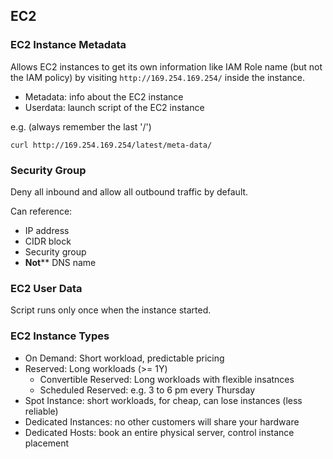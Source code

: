 ## EC2

### EC2 Instance Metadata

Allows EC2 instances to get its own information like IAM Role name (but not the IAM policy) by visiting `http://169.254.169.254/` inside the instance.

- Metadata: info about the EC2 instance
- Userdata: launch script of the EC2 instance

e.g. (always remember the last '/')

```
curl http://169.254.169.254/latest/meta-data/
```

### Security Group
Deny all inbound and allow all outbound traffic by default.

Can reference:
- IP address
- CIDR block
- Security group
- **Not**** DNS name

### EC2 User Data
Script runs only once when the instance started.

### EC2 Instance Types
- On Demand: Short workload, predictable pricing
- Reserved: Long workloads (>= 1Y)
    - Convertible Reserved: Long workloads with flexible insatnces
    - Scheduled Reserved: e.g. 3 to 6 pm every Thursday
- Spot Instance: short workloads, for cheap, can lose instances (less reliable)
- Dedicated Instances: no other customers will share your hardware
- Dedicated Hosts: book an entire physical server, control instance placement
